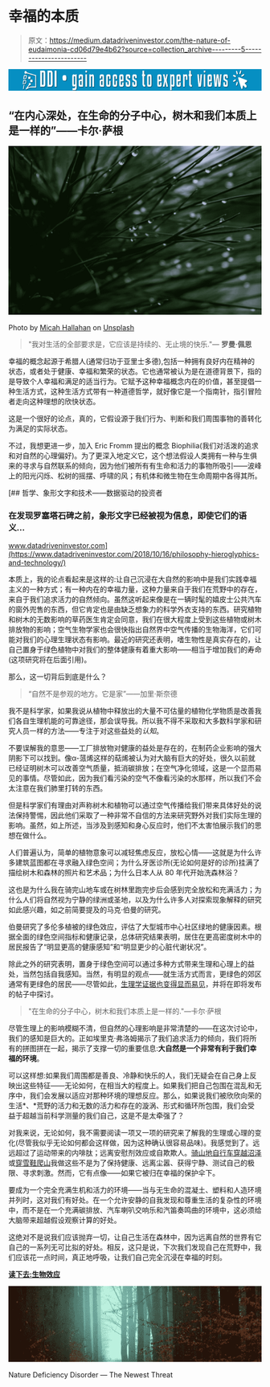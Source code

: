 # 幸福的本质

> 原文：<https://medium.datadriveninvestor.com/the-nature-of-eudaimonia-cd06d79e4b62?source=collection_archive---------5----------------------->

[![](img/f7885514e3a21f890fe4f94d542a6da5.png)](http://www.track.datadriveninvestor.com/1B9E)

## “在内心深处，在生命的分子中心，树木和我们本质上是一样的”——卡尔·萨根

![](img/5a7d9122ee4d8e303fed8f13a1e78bae.png)

Photo by [Micah Hallahan](https://unsplash.com/@micah_hallahan?utm_source=medium&utm_medium=referral) on [Unsplash](https://unsplash.com?utm_source=medium&utm_medium=referral)

> "我对生活的全部要求是，它应该是持续的、无止境的快乐."― **罗曼·佩恩**

幸福的概念起源于希腊人(通常归功于亚里士多德),包括一种拥有良好内在精神的状态，或者处于健康、幸福和繁荣的状态。它也通常被认为是在道德背景下，指的是导致个人幸福和满足的适当行为。它赋予这种幸福概念内在的价值，甚至提倡一种生活方式，这种生活方式带有一种道德哲学，就好像它是一个指南针，指引冒险者走向这种理想的欣快状态。

这是一个很好的论点，真的，它假设源于我们行为、判断和我们周围事物的善转化为满足的实际状态。

不过，我想更进一步，加入 Eric Fromm 提出的概念 Biophilia(我们对活泼的追求和对自然的心理偏好)。为了更深入地定义它，这个想法假设人类拥有一种与生俱来的寻求与自然联系的倾向，因为他们被所有有生命和活力的事物所吸引——波峰上的阳光闪烁、松树的摇摆、呼啸的风；有机体和微生物在生命周期中各得其所。

[](https://www.datadriveninvestor.com/2018/10/16/philosophy-hieroglyphics-and-technology/) [## 哲学、象形文字和技术——数据驱动的投资者

### 在发现罗塞塔石碑之前，象形文字已经被视为信息，即使它们的语义…

www.datadriveninvestor.com](https://www.datadriveninvestor.com/2018/10/16/philosophy-hieroglyphics-and-technology/) 

本质上，我的论点看起来是这样的:让自己沉浸在大自然的影响中是我们实践幸福主义的一种方式；有一种内在的幸福力量，这种力量来自于我们在荒野中的存在，来自于我们追求活力的自然倾向。虽然这听起来像是在一辆时髦的嬉皮士公共汽车的窗外兜售的东西，但它肯定也是由缺乏想象力的科学外衣支持的东西。研究植物和树木的无数影响的草药医生肯定会同意，我们在很大程度上受到这些植物或树木排放物的影响；空气生物学家也会很快指出自然界中空气传播的生物海洋，它们可能对我们的心理生理状态有影响。最近的研究还表明，嗜生物性是真实存在的，让自己置身于绿色植物中对我们的整体健康有着重大影响——相当于增加我们的寿命(这项研究将在后面引用)。

那么，这一切背后到底是什么？

> “自然不是参观的地方。它是家”——加里·斯奈德

我不是科学家，如果我说从植物中释放出的大量不可估量的植物化学物质是改善我们各自生理机能的可靠途径，那会误导我。所以我不得不采取和大多数科学家和研究人员一样的方法——专注于对这些益处的*认知*。

不要误解我的意思——工厂排放物对健康的益处是存在的，在制药企业影响的强大阴影下可以找到。像α-蒎烯这样的萜烯被认为对大脑有巨大的好处，很久以前就已经证明树木可以改善空气质量，抵消碳排放；在空气净化领域，这是一个显而易见的事情。尽管如此，因为我们看污染的空气不像看污染的水那样，所以我们不会太注意在我们肺里打转的东西。

但是科学家们有理由对声称树木和植物可以通过空气传播给我们带来具体好处的说法保持警惕，因此他们采取了一种非常不自信的方法来研究野外对我们实际生理的影响。虽然，如上所述，当涉及到感知和身心反应时，他们不太害怕展示我们的思想在做什么。

人们普遍认为，简单的植物意象可以减轻焦虑反应，放松心情——这就是为什么许多建筑蓝图都在寻求融入绿色空间；为什么牙医诊所(无论如何是好的诊所)挂满了描绘树木和森林的照片和艺术品；为什么日本人从 80 年代开始洗森林浴？

这也是为什么我在骑完山地车或在树林里跑完步后会感到完全放松和充满活力；为什么人们将自然视为宁静的绿洲或圣地，以及为什么许多人对探索现象解释的研究如此感兴趣，如之前简要提及的马克·伯曼的研究。

伯曼研究了多伦多植被的绿色效应，评估了大型城市中心社区绿地的健康因素。根据全面的绿色空间指标和健康记录，总体研究结果表明，居住在更高密度树木中的居民报告了“明显更高的健康感知”和“明显更少的心脏代谢状况”。

除此之外的研究表明，置身于绿色空间可以通过多种方式带来生理和心理上的益处，当然包括自我感知。当然，有明显的观点——就生活方式而言，更绿色的郊区通常有更绿色的居民——尽管如此，[生理学证据也变得显而易见](https://www.researchgate.net/publication/331364905_Initial_Evidence_of_the_Relationships_between_the_Human_Postmortem_Microbiome_and_Neighborhood_Blight_and_Greening_Efforts)，并将在即将发布的帖子中探讨。

> "在生命的分子中心，树木和我们本质上是一样的."—卡尔·萨根

尽管生理上的影响模糊不清，但自然的心理影响是非常清楚的——在这次讨论中，我们的感知是巨大的。正如埃里克·弗洛姆揭示了我们追求活力的倾向，我们将所有的拼图拼在一起，揭示了支撑一切的重要信息:**大自然是一个非常有利于我们幸福的环境**。

可以这样想:如果我们周围都是善良、冷静和快乐的人，我们无疑会在自己身上反映出这些特征——无论如何，在相当大的程度上。如果我们把自己包围在混乱和无序中，我们会发展以适应对那种环境的理想反应。那么，如果说我们被欣欣向荣的生活*、*荒野的活力和无数的活力和存在的漩涡、形式和循环所包围，我们会受益于超越当前科学测量的我们自己，这是不是太牵强了？

对我来说，无论如何，我不需要阅读一项又一项的研究来了解我的生理或心理的变化(尽管我似乎无论如何都会这样做，因为这种确认很容易品味)。我感觉到了。远远超过了运动带来的内啡肽；远离安慰剂效应或自欺欺人。[骑山地自行车穿越沼泽](https://medium.com/@mmworonko/happiness-isnt-everything-d85d1124587a)或[穿雪鞋爬山](https://theascent.pub/tracks-in-snow-limits-in-sky-f787c09f2b86)我做这些不是为了保持健康、远离尘嚣、获得宁静、测试自己的极限、寻求刺激。然而，它有点像——如果它被归在幸福的保护伞下。

要成为一个完全充满生机和活力的环境——当与无生命的混凝土、塑料和人造环境并列时，这对我们有好处。在一个允许安静的自我发现和尊重生活的复杂性的环境中，而不是在一个充满碳排放、汽车喇叭交响乐和汽笛奏鸣曲的环境中，这必须给大脑带来超越假设观察计算的好处。

这绝对不是说我们应该抛弃一切，让自己生活在森林中，因为远离自然的世界有它自己的一系列无可比拟的好处。相反，这只是说，下次我们发现自己在荒野中，我们应该花一点时间，真正地呼吸，让我们自己完全沉浸在幸福的时刻。

[**读下去:生物效应**](https://medium.com/datadriveninvestor/the-biophilia-effect-cd8525dbf845)

![](img/41ce9d8aa8446323eb18370bc495b963.png)

Nature Deficiency Disorder — The Newest Threat